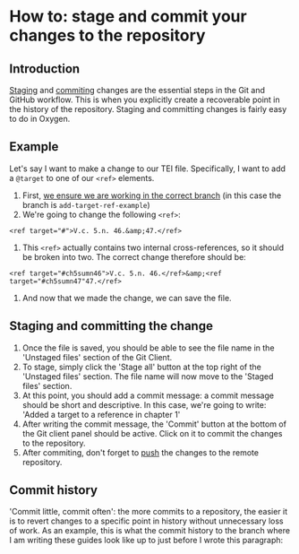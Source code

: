 # How to: stage and commit your changes to the repository

## Introduction
[Staging](/documentation/guides/10_GitHub_Concepts/10_github_concepts.md#stage) and [commiting](/documentation/guides/10_GitHub_Concepts/10_github_concepts.md#commit) changes are the essential steps in the Git and GitHub workflow. This is when you explicitly create a recoverable point in the history of the repository. Staging and committing changes is fairly easy to do in Oxygen.

## Example
Let's say I want to make a change to our TEI file. Specifically, I want to add a `@target` to one of our `<ref>` elements.
1. First, [we ensure we are working in the correct branch](/documentation/guides/12_ensure_correct_branch/12_ensure_correct_branch.md) (in this case the branch is `add-target-ref-example`)
1. We're going to change the following `<ref>`:

```
<ref target="#">V.c. 5.n. 46.&amp;47.</ref>
```

1. This `<ref>` actually contains two internal cross-references, so it should be broken into two. The correct change therefore should be:

```
<ref target="#ch5sumn46">V.c. 5.n. 46.</ref>&amp;<ref target="#ch5sumn47"47.</ref>
```

1. And now that we made the change, we can save the file.

## Staging and committing the change
1. Once the file is saved, you should be able to see the file name in the 'Unstaged files' section of the Git Client.
1. To stage, simply click the 'Stage all' button at the top right of the 'Unstaged files' section. The file name will now move to the 'Staged files' section.
1. At this point, you should add a commit message: a commit message should be short and descriptive. In this case, we're going to write: 'Added a target to a reference in chapter 1'
1. After writing the commit message, the 'Commit' button at the bottom of the Git client panel should be active. Click on it to commit the changes to the repository.
1. After commiting, don't forget to [push](#) the changes to the remote repository.

## Commit history
'Commit little, commit often': the more commits to a repository, the easier it is to revert changes to a specific point in history without unnecessary loss of work. As an example, this is what the commit history to the branch where I am writing these guides look like up to just before I wrote this paragraph:
![]()